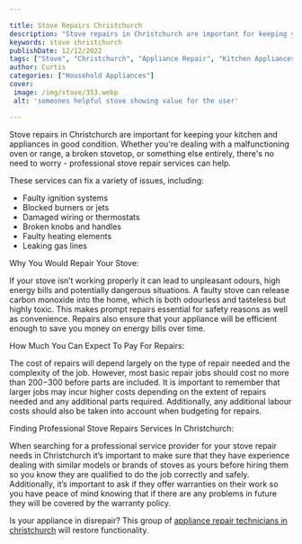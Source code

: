 ```yaml
---

title: Stove Repairs Christchurch
description: "Stove repairs in Christchurch are important for keeping your kitchen and appliances in good condition. Whether you're dealing with...you wont regret reading on"
keywords: stove christchurch
publishDate: 12/12/2022
tags: ["Stove", "Christchurch", "Appliance Repair", "Kitchen Appliances"]
author: Curtis
categories: ["Household Appliances"]
cover: 
 image: /img/stove/353.webp
 alt: 'someones helpful stove showing value for the user'

---
```


Stove repairs in Christchurch are important for keeping your kitchen and appliances in good condition. Whether you're dealing with a malfunctioning oven or range, a broken stovetop, or something else entirely, there's no need to worry - professional stove repair services can help.

These services can fix a variety of issues, including:

- Faulty ignition systems
- Blocked burners or jets 
- Damaged wiring or thermostats 
- Broken knobs and handles 
- Faulty heating elements 
- Leaking gas lines 

Why You Would Repair Your Stove: 

If your stove isn’t working properly it can lead to unpleasant odours, high energy bills and potentially dangerous situations. A faulty stove can release carbon monoxide into the home, which is both odourless and tasteless but highly toxic. This makes prompt repairs essential for safety reasons as well as convenience. Repairs also ensure that your appliance will be efficient enough to save you money on energy bills over time. 

How Much You Can Expect To Pay For Repairs:

The cost of repairs will depend largely on the type of repair needed and the complexity of the job. However, most basic repair jobs should cost no more than $200-$300 before parts are included. It is important to remember that larger jobs may incur higher costs depending on the extent of repairs needed and any additional parts required. Additionally, any additional labour costs should also be taken into account when budgeting for repairs. 

Finding Professional Stove Repairs Services In Christchurch: 

When searching for a professional service provider for your stove repair needs in Christchurch it’s important to make sure that they have experience dealing with similar models or brands of stoves as yours before hiring them so you know they are qualified to do the job correctly and safely. Additionally, it’s important to ask if they offer warranties on their work so you have peace of mind knowing that if there are any problems in future they will be covered by the warranty policy.

Is your appliance in disrepair? This group of <a href="/pages/appliance-repair-technicians-in-christchurch/">appliance repair technicians in christchurch</a> will restore functionality.